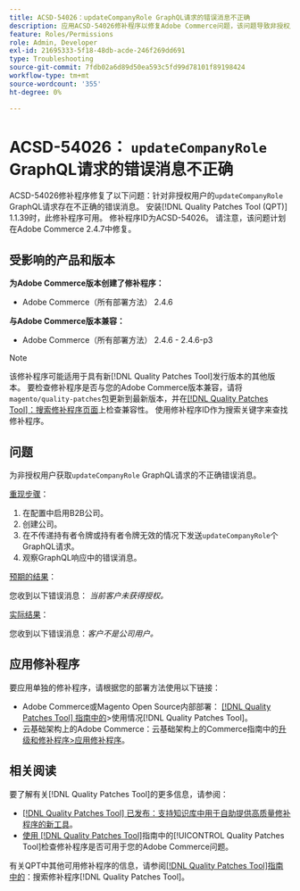 ```yaml
---
title: ACSD-54026：updateCompanyRole GraphQL请求的错误消息不正确
description: 应用ACSD-54026修补程序以修复Adobe Commerce问题，该问题导致非授权用户的updateCompanyRole GraphQL请求出现不正确的错误消息。
feature: Roles/Permissions
role: Admin, Developer
exl-id: 21695333-5f18-48db-acde-246f269dd691
type: Troubleshooting
source-git-commit: 7fdb02a6d89d50ea593c5fd99d78101f89198424
workflow-type: tm+mt
source-wordcount: '355'
ht-degree: 0%

---
```


# ACSD-54026： `updateCompanyRole` GraphQL请求的错误消息不正确

ACSD-54026修补程序修复了以下问题：针对非授权用户的`updateCompanyRole` GraphQL请求存在不正确的错误消息。 安装[!DNL Quality Patches Tool (QPT)] 1.1.39时，此修补程序可用。 修补程序ID为ACSD-54026。 请注意，该问题计划在Adobe Commerce 2.4.7中修复。

## 受影响的产品和版本

**为Adobe Commerce版本创建了修补程序：**

* Adobe Commerce（所有部署方法） 2.4.6

**与Adobe Commerce版本兼容：**

* Adobe Commerce（所有部署方法） 2.4.6 - 2.4.6-p3

>[!NOTE]
>
>该修补程序可能适用于具有新[!DNL Quality Patches Tool]发行版本的其他版本。 要检查修补程序是否与您的Adobe Commerce版本兼容，请将`magento/quality-patches`包更新到最新版本，并在[[!DNL Quality Patches Tool]：搜索修补程序页面](https://experienceleague.adobe.com/tools/commerce-quality-patches/index.html)上检查兼容性。 使用修补程序ID作为搜索关键字来查找修补程序。

## 问题

为非授权用户获取`updateCompanyRole` GraphQL请求的不正确错误消息。

<u>重现步骤</u>：

1. 在配置中启用B2B公司。
1. 创建公司。
1. 在不传递持有者令牌或持有者令牌无效的情况下发送`updateCompanyRole`个GraphQL请求。
1. 观察GraphQL响应中的错误消息。

<u>预期的结果</u>：

您收到以下错误消息： *当前客户未获得授权。*

<u>实际结果</u>：

您收到以下错误消息：*客户不是公司用户。*

## 应用修补程序

要应用单独的修补程序，请根据您的部署方法使用以下链接：

* Adobe Commerce或Magento Open Source内部部署： [[!DNL Quality Patches Tool] 指南中的](/help/tools/quality-patches-tool/usage.md)>使用情况[!DNL Quality Patches Tool]。
* 云基础架构上的Adobe Commerce：云基础架构上的Commerce指南中的[升级和修补程序>应用修补程序](https://experienceleague.adobe.com/docs/commerce-cloud-service/user-guide/develop/upgrade/apply-patches.html)。

## 相关阅读

要了解有关[!DNL Quality Patches Tool]的更多信息，请参阅：

* [[!DNL Quality Patches Tool] 已发布：支持知识库中用于自助提供高质量修补程序的新工具](https://experienceleague.adobe.com/en/docs/commerce-operations/tools/quality-patches-tool/quality-patches-tool-to-self-serve-quality-patches)。
* [使用 [!DNL Quality Patches Tool]](/help/tools/quality-patches-tool/patches-available-in-qpt/check-patch-for-magento-issue-with-magento-quality-patches.md)指南中的[!UICONTROL Quality Patches Tool]检查修补程序是否可用于您的Adobe Commerce问题。


有关QPT中其他可用修补程序的信息，请参阅[[!DNL Quality Patches Tool]指南中的](https://experienceleague.adobe.com/tools/commerce-quality-patches/index.html)：搜索修补程序[!DNL Quality Patches Tool]。
